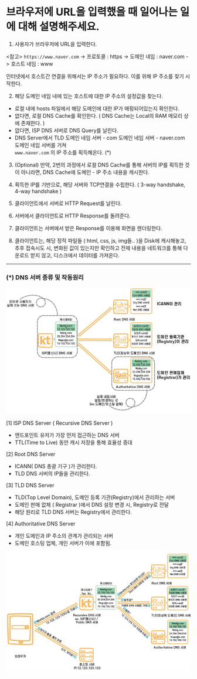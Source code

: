 # 브라우저에 URL을 입력했을 때 일어나는 일에 대해 설명해주세요.

1. 사용자가 브라우저에 URL을 입력한다.

<참고>
`https://www.naver.com`
-> 프로토콜 : https
-> 도메인 네임 : naver.com
-> 호스트 네임 : www

인터넷에서 호스트간 연결을 위해서는 IP 주소가 필요하다.
이를 위해 IP 주소를 찾기 시작한다.

2. 해당 도메인 네임 내에 있는 호스트에 대한 IP 주소의 설정값을 찾는다.
- 로컬 내에 hosts 파일에서 해당 도메인에 대한 IP가 매핑되어있는지 확인한다.
- 없다면, 로컬 DNS Cache를 확인한다. ( DNS Cache는 Local의 RAM 메모리 상에 존재한다. )
- 없다면, ISP DNS 서버로 DNS Query를 날린다.
- DNS Server에서 TLD 도메인 네임 서버 - com 도메인 네임 서버 - naver.com 도메인 네임 서버를 거쳐
<br>`www.naver.com` 의 IP 주소를 획득해온다. (*)

3. (Optional) 만약, 2번의 과정에서 로컬 DNS Cache를 통해 서버의 IP를 획득한 것이 아니라면,
   DNS Cache에 도메인 - IP 주소 내용을 캐시한다.

4. 획득한 IP를 기반으로, 해당 서버와 TCP연결을 수립한다. ( 3-way handshake, 4-way handshake )

5. 클라이언트에서 서버로 HTTP Request를 날린다.

6. 서버에서 클라이언트로 HTTP Response를 돌려준다. 

7. 클라이언트는 서버에서 받은 Response를 이용해 화면을 렌더링한다.

8. 클라이언트는, 해당 정적 파일들 ( html, css, js, img들.. )을 Disk에 캐시해놓고,
추후 접속시도 시, 변화된 값이 있는지만 확인하고
전체 내용을 네트워크를 통해 다운로드 받지 않고, 디스크에서 데이터를 가져온다.

---
### (*) DNS 서버 종류 및 작동원리
![img.png](image/DNS_Server_Types.png)

[1] ISP DNS Server ( Recursive DNS Server )
- 앤드포인트 유저가 가장 먼저 접근하는 DNS 서버
- TTL(Time to Live) 동안 캐시 저장을 통해 효율성 증대

[2] Root DNS Server
- ICANN( DNS 총괄 기구 )가 관리한다.
- TLD DNS 서버의 IP들을 관리한다.

[3] TLD DNS Server
- TLD(Top Level Domain), 도메인 등록 기관(Registry)에서 관리하는 서버
- 도메인 판매 없체 ( Registrar )에서 DNS 설정 변경 시, Registry로 전달
- 해당 원리로 TLD DNS 서버는 Registry에서 관리한다.

[4] Authoritative DNS Server
- 개인 도메인과 IP 주소의 관계가 관리되는 서버
- 도메인 호스팅 업체, 개인 서버가 이에 포함됨.

![img.png](image/DNS_Server_Mechanism.png)